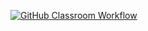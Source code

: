 [![GitHub Classroom Workflow](../../actions/workflows/classroom.yml/badge.svg)](../../actions/workflows/classroom.yml)

